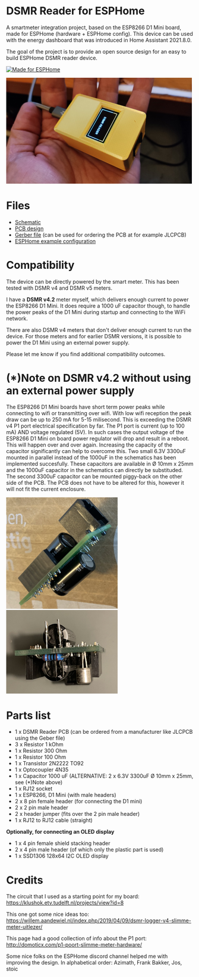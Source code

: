 # DSMR Reader for ESPHome

A smartmeter integration project, based on the ESP8266 D1 Mini board, made for ESPHome (hardware + ESPHome config).
This device can be used with the energy dashboard that was introduced in Home Assistant 2021.8.0.

The goal of the project is to provide an open source design for an easy to build ESPHome DSMR reader device.

[<img alt="Made for ESPHome" src="https://esphome.io/_static/made-for-esphome-black-on-transparent.png" width="250">](https://esphome.io/guides/made_for_esphome.html)

<img alt="PCB in enclosure" src="images/PCB_in_enclosure.png" width="500">

# Files

* [Schematic](PCB/schematic.png)
* [PCB design](PCB/design.png)
* [Gerber file](PCB/schematic.zip) (can be used for ordering the PCB at for example JLCPCB)
* [ESPHome example configuration](example.yaml)

# Compatibility

The device can be directly powered by the smart meter. This has been tested with DSMR v4 and DSMR v5 meters.

I have a **DSMR v4.2** meter myself, which delivers enough current to power the ESP8266 D1 Mini.
It does require a 1000 uF capacitor though, to handle the power peaks of the D1 Mini during startup and
connecting to the WiFi network.

There are also DSMR v4 meters that don't deliver enough current to run the device. For those meters and
for earlier DSMR versions, it is possible to power the D1 Mini using an external power supply.

Please let me know if you find additional compatibility outcomes.
 
# (*)Note on DSMR v4.2 without using an external power supply

The ESP8266 D1 Mini boards have short term power peaks while connecting to wifi or transmitting over wifi. With low wifi reception the peak draw can be up to 250 mA for 5-15 milisecond. This is exceeding the DSMR v4 P1 port electrical specification by far. The P1 port is current (up to 100 mA) AND voltage regulated (5V). In such cases the output voltage of the ESP8266 D1 Mini on board power regulator will drop and result in a reboot. This will happen over and over again. Increasing the capacity of the capacitor significantly can help to overcome this.
Two small 6.3V 3300uF mounted in parallel instead of the 1000uF in the schematics has been implemented succesfully.
These capacitors are available in Ø 10mm x 25mm and the 1000uF capacitor in the schematics can directly be substituded. The second 3300uF capacitor can be mounted piggy-back on the other side of the PCB. The PCB does not have to be altered for this, however it will not fit the current enclosure.

<img alt="2x3300uF" src=images/2x3300uF_a.jpeg width="300"> <img alt="2x3300uF" src=images/2x3300uF_b.jpeg width="300">


# Parts list

* 1 x DSMR Reader PCB (can be ordered from a manufacturer like JLCPCB using the Geber file)
* 3 x Resistor 1 kOhm
* 1 x Resistor 300 Ohm
* 1 x Resistor 100 Ohm
* 1 x Transistor 2N2222 TO92
* 1 x Optocoupler 4N35
* 1 x Capacitor 1000 uF (ALTERNATIVE: 2 x 6.3V 3300uF Ø 10mm x 25mm, see (*)Note above)
* 1 x RJ12 socket
* 1 x ESP8266, D1 Mini (with male headers)
* 2 x 8 pin female header (for connecting the D1 mini)
* 2 x 2 pin male header
* 2 x header jumper (fits over the 2 pin male header)
* 1 x RJ12 to RJ12 cable (straight)

**Optionally, for connecting an OLED display**

* 1 x 4 pin female shield stacking header
* 2 x 4 pin male header (of which only the plastic part is used)
* 1 x SSD1306 128x64 I2C OLED display

# Credits

The circuit that I used as a starting point for my board:
https://klushok.etv.tudelft.nl/projects/view?id=8

This one got some nice ideas too:
https://willem.aandewiel.nl/index.php/2019/04/09/dsmr-logger-v4-slimme-meter-uitlezer/

This page had a good collection of info about the P1 port:
http://domoticx.com/p1-poort-slimme-meter-hardware/

Some nice folks on the ESPHome discord channel helped me with improving the
design. In alphabetical order: Azimath, Frank Bakker, Jos, stoic
